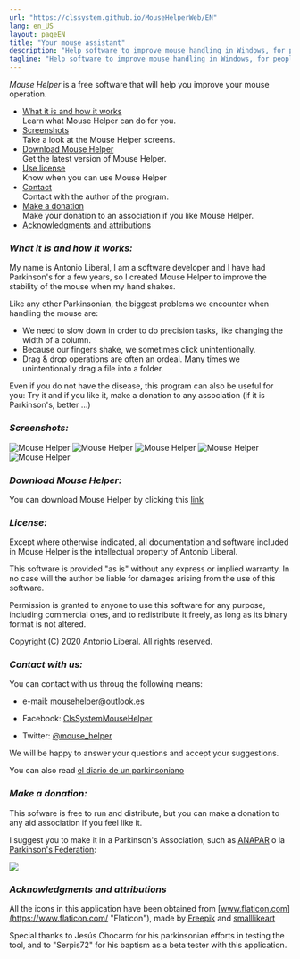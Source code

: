 ```yaml
---
url: "https://clssystem.github.io/MouseHelperWeb/EN"
lang: en_US
layout: pageEN
title: "Your mouse assistant"   
description: "Help software to improve mouse handling in Windows, for people with motor disabilities such as Parkinson's disease"
tagline: "Help software to improve mouse handling in Windows, for people with motor disabilities such as Parkinson's disease"
---
```

 *Mouse Helper* is a free software that will help you improve your mouse operation.

* <span >[What it is and how it works](#features)</span>  
        Learn what Mouse Helper can do for you.
* <span >[Screenshots](#screenshot)</span>  
         Take a look at the Mouse Helper screens.
* <span >[Download Mouse Helper](#descarga)</span>  
        Get the latest version of Mouse Helper.
* <span >[Use license](#licencia)</span>  
        Know when you can use Mouse Helper
* <span >[Contact](#contacta)</span>  
        Contact with the author of the program.
* <span >[Make a donation](#dona)</span>  
        Make your donation to an association if you like Mouse Helper.
* <span >[Acknowledgments and attributions](#agradecimientos)</span>

### <a name="features"></a><b><i>What it is and how it works:</i></b>

My name is Antonio Liberal, I am a software developer and I have had Parkinson's for a few years, so I created Mouse Helper to improve the stability of the mouse when my hand shakes.

Like any other Parkinsonian, the biggest problems we encounter when handling the mouse are:

* We need to slow down in order to do precision tasks, like changing the width of a column.
* Because our fingers shake, we sometimes click unintentionally.
* Drag & drop operations are often an ordeal. Many times we unintentionally drag a file into a folder.

Even if you do not have the disease, this program can also be useful for you: Try it and if you like it, make a donation to any association (if it is Parkinson's, better ...)

### <a name="screenshot"></a><b><i>Screenshots:</i></b>

<img class="img-fluid" alt="Mouse Helper" src="https://clssystem.github.io/MouseHelperWeb/assets/images/EN/pantalla0.png">

<img class="img-fluid" alt="Mouse Helper" src="https://clssystem.github.io/MouseHelperWeb/assets/images/EN/pantalla1.png">

<img class="img-fluid" alt="Mouse Helper" src="https://clssystem.github.io/MouseHelperWeb/assets/images/EN/pantalla2.png">

<img class="img-fluid" alt="Mouse Helper" src="https://clssystem.github.io/MouseHelperWeb/assets/images/EN/pantalla3.png">

<img class="img-fluid" alt="Mouse Helper" src="https://clssystem.github.io/MouseHelperWeb/assets/images/EN/pantalla4.png">



### <a name="descarga"></a><b><i>Download Mouse Helper:</i></b>

You can download Mouse Helper by clicking this [link](download.html)

### <a name="licencia"></a><b><i>License:</i></b>

Except where otherwise indicated, all documentation and software included in Mouse Helper is the intellectual property of Antonio Liberal.

This software is provided "as is" without any express or implied warranty. In no case will the author be liable for damages arising from the use of this software.

Permission is granted to anyone to use this software for any purpose, including commercial ones, and to redistribute it freely, as long as its binary format is not altered.

Copyright (C) 2020 Antonio Liberal. All rights reserved.

### <a name="contacta"></a><b><i>Contact with us:</i></b>

You can contact with us throug the following means:

* e-mail: [mousehelper@outlook.es](mailto:mousehelper@outlook.es)
  
* Facebook: [ClsSystemMouseHelper](https://www.facebook.com/ClsSystemMouseHelper/)

* Twitter: [@mouse_helper](https://twitter.com/mouse_helper)

We will be happy to answer your questions and accept your suggestions.

You can also read [el diario de un parkinsoniano](https://diariodeunparkinsoniano.wordpress.com/)

### <a name="dona"></a><b><i>Make a donation:</i></b>

This sofware is free to run and distribute, but you can make a donation to any aid association if you feel like it.

I suggest you to make it in a Parkinson's Association, such as [ANAPAR](http://www.anapar.org/) o la [ Parkinson's Federation](https://www.esparkinson.es/):

<a href="http://www.anapar.org/anapar/participa/haz-un-donativo/"><img  style="horizontal-align:middle" src="https://clssystem.github.io/MouseHelperWeb/assets/images/donativo.png"></a>      

### <a name="agradecimientos"></a><b><i>Acknowledgments and attributions</i></b>

All the icons in this application have been obtained from [www.flaticon.com](https://www.flaticon.com/ "Flaticon"), made by [Freepik](https://www.flaticon.com/authors/freepik "Freepik") and [smalllikeart](https://www.flaticon.es/autores/smalllikeart "smalllikeart")

Special thanks to Jesús Chocarro for his parkinsonian efforts in testing the tool, and to "Serpis72" for his baptism as a beta tester with this application.


